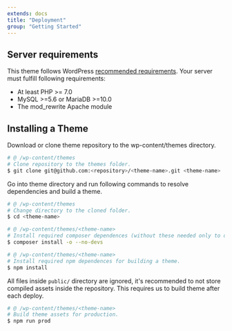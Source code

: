 ```yaml
---
extends: docs
title: "Deployment"
group: "Getting Started"
---
```


## Server requirements

This theme follows WordPress [recommended requirements](https://wordpress.org/about/requirements/). Your server must fulfill following requirements:

- At least PHP >= 7.0
- MySQL >=5.6 or MariaDB >=10.0
- The mod_rewrite Apache module

## Installing a Theme

Download or clone theme repository to the wp-content/themes directory.

```bash
# @ /wp-content/themes
# Clone repository to the themes folder.
$ git clone git@github.com:<repository>/<theme-name>.git <theme-name>
```

Go into theme directory and run following commands to resolve dependencies and build a theme.

```bash
# @ /wp-content/themes
# Change directory to the cloned folder.
$ cd <theme-name>

# @ /wp-content/themes/<theme-name>
# Install required composer dependences (without these needed only to development).
$ composer install -o --no-devs

# @ /wp-content/themes/<theme-name>
# Install required npm dependences for building a theme.
$ npm install
```

All files inside `public/` directory are ignored, it's recommended to not store compiled assets inside the repository. This requires us to build theme after each deploy.

```bash
# @ /wp-content/themes/<theme-name>
# Build theme assets for production.
$ npm run prod
```